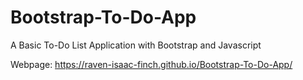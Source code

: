 # Bootstrap-To-Do-App
A Basic To-Do List Application with Bootstrap and Javascript

Webpage: https://raven-isaac-finch.github.io/Bootstrap-To-Do-App/